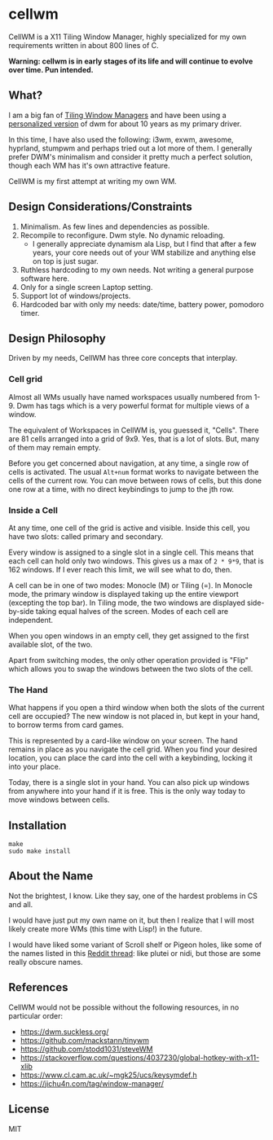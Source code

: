 # cellwm

CellWM is a X11 Tiling Window Manager, highly specialized for my own requirements written in about 800 lines of C.

**Warning: cellwm is in early stages of its life and will continue to evolve over time. Pun intended.**

## What?

I am a big fan of [Tiling Window Managers](https://en.wikipedia.org/wiki/Tiling_window_manager) and have been using a [personalized version](https://github.com/ChanderG/my-dwm) of dwm for about 10 years as my primary driver.

In this time, I have also used the following: i3wm, exwm, awesome, hyprland, stumpwm and perhaps tried out a lot more of them. I generally prefer DWM's minimalism and consider it pretty much a perfect solution, though each WM has it's own attractive feature.

CellWM is my first attempt at writing my own WM.

## Design Considerations/Constraints

1. Minimalism. As few lines and dependencies as possible.
2. Recompile to reconfigure. Dwm style. No dynamic reloading.
   + I generally appreciate dynamism ala Lisp, but I find that after a few years, your core needs out of your WM stabilize and anything else on top is just sugar.
3. Ruthless hardcoding to my own needs. Not writing a general purpose software here.
4. Only for a single screen Laptop setting.
5. Support lot of windows/projects.
6. Hardcoded bar with only my needs: date/time, battery power, pomodoro timer.

## Design Philosophy

Driven by my needs, CellWM has three core concepts that interplay.

### Cell grid

Almost all WMs usually have named workspaces usually numbered from 1-9. Dwm has tags which is a very powerful format for multiple views of a window. 

The equivalent of Workspaces in CellWM is, you guessed it, "Cells". There are 81 cells arranged into a grid of 9x9. Yes, that is a lot of slots. But, many of them may remain empty.

Before you get concerned about navigation, at any time, a single row of cells is activated. The usual `Alt+num` format works to navigate between the cells of the current row. You can move between rows of cells, but this done one row at a time, with no direct keybindings to jump to the jth row.

### Inside a Cell

At any time, one cell of the grid is active and visible. Inside this cell, you have two slots: called primary and secondary.

Every window is assigned to a single slot in a single cell. This means that each cell can hold only two windows. This gives us a max of `2 * 9*9`, that is 162 windows. If I ever reach this limit, we will see what to do, then.

A cell can be in one of two modes: Monocle (M) or Tiling (=). In Monocle mode, the primary window is displayed taking up the entire viewport (excepting the top bar). In Tiling mode, the two windows are displayed side-by-side taking equal halves of the screen. Modes of each cell are independent.

When you open windows in an empty cell, they get assigned to the first available slot, of the two.

Apart from switching modes, the only other operation provided is "Flip" which allows you to swap the windows between the two slots of the cell.

### The Hand

What happens if you open a third window when both the slots of the current cell are occupied? The new window is not placed in, but kept in your hand, to borrow terms from card games.

This is represented by a card-like window on your screen. The hand remains in place as you navigate the cell grid. When you find your desired location, you can place the card into the cell with a keybinding, locking it into your place.

Today, there is a single slot in your hand. You can also pick up windows from anywhere into your hand if it is free. This is the only way today to move windows between cells.
 
## Installation

```
make
sudo make install
```

## About the Name

Not the brightest, I know. Like they say, one of the hardest problems in CS and all.

I would have just put my own name on it, but then I realize that I will most likely create more WMs (this time with Lisp!) in the future.

I would have liked some variant of Scroll shelf or Pigeon holes, like some of the names listed in this [Reddit thread](https://www.reddit.com/r/AskHistorians/comments/1dngya1/are_these_depictions_of_ancient_greek_and_roman/): like plutei or nidi, but those are some really obscure names.

## References

CellWM would not be possible without the following resources, in no particular order:

- https://dwm.suckless.org/
- https://github.com/mackstann/tinywm
- https://github.com/stodd1031/steveWM
- https://stackoverflow.com/questions/4037230/global-hotkey-with-x11-xlib
- https://www.cl.cam.ac.uk/~mgk25/ucs/keysymdef.h
- https://jichu4n.com/tag/window-manager/

## License 

MIT
